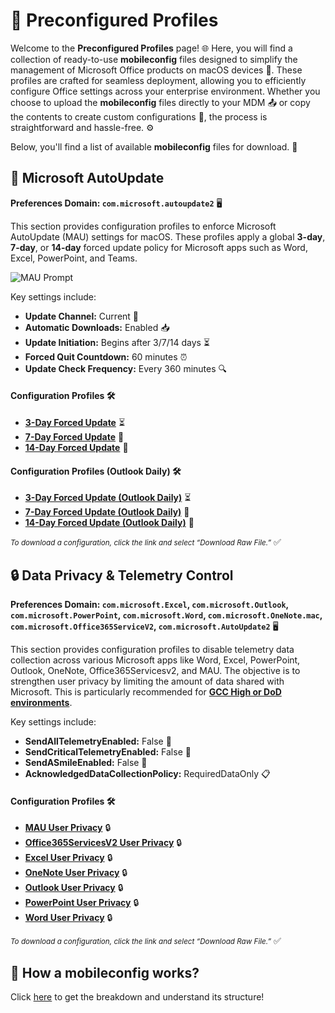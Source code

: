 # 📱 Preconfigured Profiles

Welcome to the **Preconfigured Profiles** page! 🌐 Here, you will find a collection of ready-to-use **mobileconfig** files designed to simplify the management of Microsoft Office products on macOS devices 🍏. These profiles are crafted for seamless deployment, allowing you to efficiently configure Office settings across your enterprise environment. Whether you choose to upload the **mobileconfig** files directly to your MDM 📤 or copy the contents to create custom configurations 📝, the process is straightforward and hassle-free. ⚙️

Below, you'll find a list of available **mobileconfig** files for download. 📑

## 🔄 Microsoft AutoUpdate
**Preferences Domain: `com.microsoft.autoupdate2`** 🖥️

This section provides configuration profiles to enforce Microsoft AutoUpdate (MAU) settings for macOS. These profiles apply a global **3-day**, **7-day**, or **14-day** forced update policy for Microsoft apps such as Word, Excel, PowerPoint, and Teams.  

<img src="/images/mau_update_prompt.png" alt="MAU Prompt" style="vertical-align: middle; display: inline-block;" />

Key settings include:  
- **Update Channel:** Current 🔄  
- **Automatic Downloads:** Enabled 📥  
- **Update Initiation:** Begins after 3/7/14 days ⏳  
- **Forced Quit Countdown:** 60 minutes ⏰  
- **Update Check Frequency:** Every 360 minutes 🔍  

#### Configuration Profiles 🛠️  
- [**3-Day Forced Update**](https://github.com/cocopuff2u/MOFA/blob/main/mobileconfig_profiles/MOFA_mau_3day_update_v1.mobileconfig) ⏳  
- [**7-Day Forced Update**](https://github.com/cocopuff2u/MOFA/blob/main/mobileconfig_profiles/MOFA_mau_7day_update_v1.mobileconfig) 📅  
- [**14-Day Forced Update**](https://github.com/cocopuff2u/MOFA/blob/main/mobileconfig_profiles/MOFA_mau_14day_update_v1.mobileconfig) 📆  

#### Configuration Profiles (Outlook Daily) 🛠️  
- [**3-Day Forced Update (Outlook Daily)**](https://github.com/cocopuff2u/MOFA/blob/main/mobileconfig_profiles/MOFA_mau_3day_update_outlook_daily_v1.mobileconfig) ⏳  
- [**7-Day Forced Update (Outlook Daily)**](https://github.com/cocopuff2u/MOFA/blob/main/mobileconfig_profiles/MOFA_mau_7day_update_outlook_daily_v1.mobileconfig) 📅  
- [**14-Day Forced Update (Outlook Daily)**](https://github.com/cocopuff2u/MOFA/blob/main/mobileconfig_profiles/MOFA_mau_14day_update_outlook_daily_v1.mobileconfig) 📆  

<i><small>To download a configuration, click the link and select “Download Raw File.”</small></i> ✅

## 🔒 Data Privacy & Telemetry Control  
**Preferences Domain: `com.microsoft.Excel`, `com.microsoft.Outlook`, `com.microsoft.PowerPoint`, `com.microsoft.Word`, `com.microsoft.OneNote.mac`, `com.microsoft.Office365ServiceV2`, `com.microsoft.AutoUpdate2`** 🖥️

This section provides configuration profiles to disable telemetry data collection across various Microsoft apps like Word, Excel, PowerPoint, Outlook, OneNote, Office365Servicesv2, and MAU. The objective is to strengthen user privacy by limiting the amount of data shared with Microsoft. This is particularly recommended for [**GCC High or DoD environments**](https://learn.microsoft.com/en-us/microsoft-365-apps/deploy/deploy-microsoft-365-apps-gcc-high-dod).

Key settings include:  
- **SendAllTelemetryEnabled:** False 🚫  
- **SendCriticalTelemetryEnabled:** False 🚫  
- **SendASmileEnabled:** False 🚫  
- **AcknowledgedDataCollectionPolicy:** RequiredDataOnly 📋  

#### Configuration Profiles 🛠️  
- [**MAU User Privacy**](https://github.com/cocopuff2u/MOFA/blob/main/mobileconfig_profiles/MOFA_mau_user_privacy.mobileconfig) 🔒  
- [**Office365ServicesV2 User Privacy**](https://github.com/cocopuff2u/MOFA/blob/main/mobileconfig_profiles/MOFA_office365servicesv2_user_privacy.mobileconfig) 🔒  
- [**Excel User Privacy**](https://github.com/cocopuff2u/MOFA/blob/main/mobileconfig_profiles/MOFA_excel_user_privacy.mobileconfig) 🔒  
- [**OneNote User Privacy**](https://github.com/cocopuff2u/MOFA/blob/main/mobileconfig_profiles/MOFA_onenote_user_privacy.mobileconfig) 🔒  
- [**Outlook User Privacy**](https://github.com/cocopuff2u/MOFA/blob/main/mobileconfig_profiles/MOFA_outlook_user_privacy.mobileconfig) 🔒  
- [**PowerPoint User Privacy**](https://github.com/cocopuff2u/MOFA/blob/main/mobileconfig_profiles/MOFA_powerpoint_user_privacy.mobileconfig) 🔒  
- [**Word User Privacy**](https://github.com/cocopuff2u/MOFA/blob/main/mobileconfig_profiles/MOFA_word_user_privacy.mobileconfig) 🔒  

<i><small>To download a configuration, click the link and select “Download Raw File.”</small></i> ✅

## 📱 How a **mobileconfig** works?  
Click [here](/macos_tools/profile_breakdown) to get the breakdown and understand its structure!